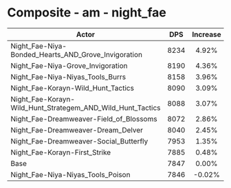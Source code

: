 # Composite - am - night_fae
| Actor | DPS | Increase |
|---|:---:|:---:|
|Night_Fae-Niya-Bonded_Hearts_AND_Grove_Invigoration|8234|4.92%|
|Night_Fae-Niya-Grove_Invigoration|8190|4.36%|
|Night_Fae-Niya-Niyas_Tools_Burrs|8158|3.96%|
|Night_Fae-Korayn-Wild_Hunt_Tactics|8090|3.09%|
|Night_Fae-Korayn-Wild_Hunt_Strategem_AND_Wild_Hunt_Tactics|8088|3.07%|
|Night_Fae-Dreamweaver-Field_of_Blossoms|8072|2.86%|
|Night_Fae-Dreamweaver-Dream_Delver|8040|2.45%|
|Night_Fae-Dreamweaver-Social_Butterfly|7953|1.35%|
|Night_Fae-Korayn-First_Strike|7885|0.48%|
|Base|7847|0.00%|
|Night_Fae-Niya-Niyas_Tools_Poison|7846|-0.02%|

